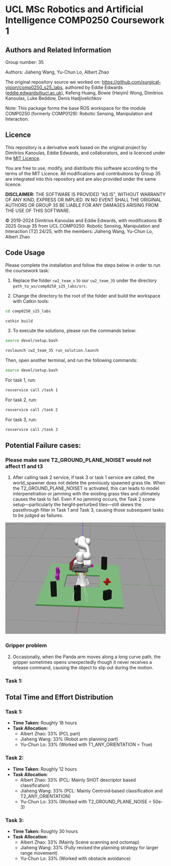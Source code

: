 # UCL MSc Robotics and Artificial Intelligence COMP0250 Coursework 1
## Authors and Related Information

Group number: 35

Authors: Jiaheng Wang, Yu-Chun Lo, Albert Zhao

The original repository source we worked on: https://github.com/surgical-vision/comp0250_s25_labs, authored by Eddie Edwards
(eddie.edwards@ucl.ac.uk), Kefeng Huang, Bowie (Heiyin) Wong, Dimitrios Kanoulas, Luke Beddow, Denis Hadjivelichkov

Note: This package forms the base ROS workspace for the module COMP0250 (formerly COMP0129): Robotic Sensing, Manipulation and Interaction.

## Licence

This repository is a derivative work based on the original project by Dimitrios Kanoulas, Eddie Edwards, and collaborators, and is licenced under the [MIT Licence](LICENSE.txt).

You are free to use, modify, and distribute this software according to the terms of the MIT Licence. All modifications and contributions by Group 35 are integrated into this repository and are also provided under the same licence.

**DISCLAIMER:** THE SOFTWARE IS PROVIDED "AS IS", WITHOUT WARRANTY OF ANY KIND, EXPRESS OR IMPLIED. IN NO EVENT SHALL THE ORIGINAL AUTHORS OR GROUP 35 BE LIABLE FOR ANY DAMAGES ARISING FROM THE USE OF THIS SOFTWARE.

© 2019-2024 Dimitrios Kanoulas and Eddie Edwards, with modifications © 2025 Group 35 from UCL COMP0250: Robotic Sensing, Manipulation and Interaction [T2] 24/25, with the members: Jiaheng Wang, Yu-Chun Lo, Albert Zhao 

## Code Usage

Please complete the installation and follow the steps below in order to run the coursework task:

1. Replace the folder `cw2_team_x` to our `cw2_team_35` under the directory `path_to_ws/comp0250_s25_labs/src`.

2. Change the directory to the root of the folder and build the workspace with Catkin tools:

```bash
cd comp0250_s25_labs
```

```bash
catkin build
```

3. To execute the solutions, please run the commands below:

```bash
source devel/setup.bash
```

```bash
roslaunch cw2_team_35 run_solution.launch
```

Then, open another terminal, and run the following commands:

```bash
source devel/setup.bash
```

For task 1, run:
```bash
rosservice call /task 1
```

For task 2, run: 
```bash
rosservice call /task 2
```

For task 3, run: 
```bash
rosservice call /task 3
```

## Potential Failure cases:
### Please make sure T2_GROUND_PLANE_NOISET would not affect t1 and t3
1. After calling task 2 service, if task 3 or task 1 service are called, the world_spawner does not delete the previously spawned grass tile. When the T2_GROUND_PLANE_NOISET is activated, this can leads to model interpenetration or jamming with the existing grass tiles and ultimately causes the task to fail. Even if no jamming occurs, the Task 2 scene setup—particularly the height‑perturbed tiles—still skews the passthrough filter in Task 1 and Task 3, causing those subsequent tasks to be judged as failures.

![fk](src/cw2_team_35/figures/bug.jpg)

### Gripper problem
2. Occasionally, when the Panda arm moves along a long curve path, the gripper sometimes opens unexpectedly though it never receives a release command, causing the object to slip out during the motion.

### Task 1:

## Total Time and Effort Distribution

### Task 1:
- **Time Taken:** Roughly 18 hours
- **Task Allocation:**  
  - Albert Zhao: 33% (PCL part)
  - Jiaheng Wang: 33% (Robot arm planning part)
  - Yu-Chun Lo: 33% (Worked with T1_ANY_ORIENTATION = True)

### Task 2:
- **Time Taken:** Roughly 12 hours
- **Task Allocation:**  
  - Albert Zhao: 33% (PCL: Mainly SHOT descriptor based classification)
  - Jiaheng Wang: 33% (PCL: Mainly Centroid‑based classification and T2_ANY_ORIENTATION)
  - Yu-Chun Lo: 33% (Worked with T2_GROUND_PLANE_NOISE = 50e-3)

### Task 3:
- **Time Taken:** Roughly 30 hours
- **Task Allocation:**  
  - Albert Zhao: 33% (Mainly Scene scanning and octomap)
  - Jiaheng Wang: 33% (Fully revised the planning strategy for larger range movement)
  - Yu-Chun Lo: 33% (Worked with obstacle avoidance)